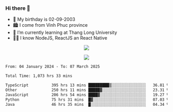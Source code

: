 ### Hi there 👋
- 🎂 My birthday is 02-09-2003
- 🏙️ I come from Vinh Phuc province
- 🌱 I’m currently learning at Thang Long University
- 🧑‍💻 I know NodeJS, ReactJS an React Native
<p align="center"><img src="https://github-readme-stats.vercel.app/api?username=tmquang0209&show_icons=true&theme=gradient"></p>
<p align="center"><img src="https://github-readme-stats.vercel.app/api/top-langs/?username=tmquang0209&hide=scss,css&langs_count=10"></p>
<!--START_SECTION:waka-->

```txt
From: 04 January 2024 - To: 07 March 2025

Total Time: 1,073 hrs 33 mins

TypeScript          395 hrs 13 mins █████████▒░░░░░░░░░░░░░░░   36.81 %
Other               250 hrs 11 mins █████▓░░░░░░░░░░░░░░░░░░░   23.31 %
JavaScript          206 hrs 54 mins ████▓░░░░░░░░░░░░░░░░░░░░   19.27 %
Python              75 hrs 31 mins  █▓░░░░░░░░░░░░░░░░░░░░░░░   07.03 %
Java                46 hrs 35 mins  █░░░░░░░░░░░░░░░░░░░░░░░░   04.34 %
```

<!--END_SECTION:waka-->
